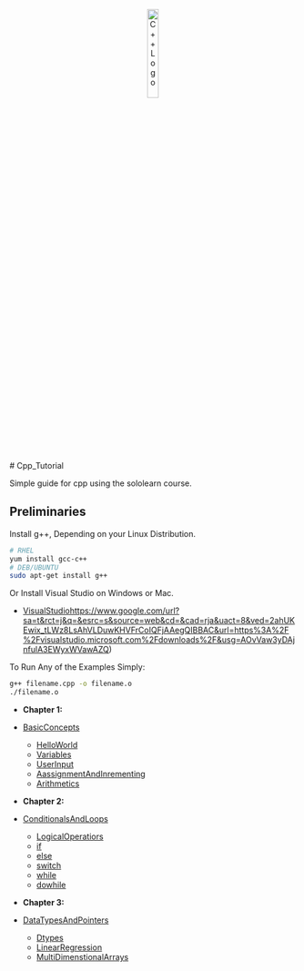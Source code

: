 <p align="center">
  <img src="https://raw.githubusercontent.com/isocpp/logos/master/cpp_logo.png" alt="C++ Logo" width="20%" height="20%" align="center" />
</p>
# Cpp_Tutorial


Simple guide for cpp using the sololearn course.

## Preliminaries
Install g++, Depending on your Linux Distribution.
```bash
# RHEL
yum install gcc-c++
# DEB/UBUNTU
sudo apt-get install g++
```
Or Install Visual Studio on Windows or Mac.
* [VisualStudio](https://github.com/KiLJ4EdeN/Cpp_Tutorial/tree/main/Cpp_Tutorial/BasicConcepts)https://www.google.com/url?sa=t&rct=j&q=&esrc=s&source=web&cd=&cad=rja&uact=8&ved=2ahUKEwix_tLWz8LsAhVLDuwKHVFrCoIQFjAAegQIBBAC&url=https%3A%2F%2Fvisualstudio.microsoft.com%2Fdownloads%2F&usg=AOvVaw3yDAjnfulA3EWyxWVawAZQ)



To Run Any of the Examples Simply:
```bash
g++ filename.cpp -o filename.o
./filename.o
```


* **Chapter 1:**  

* [BasicConcepts](https://github.com/KiLJ4EdeN/Cpp_Tutorial/tree/main/Cpp_Tutorial/BasicConcepts)
    * [HelloWorld](https://github.com/KiLJ4EdeN/Cpp_Tutorial/blob/main/Cpp_Tutorial/BasicConcepts/helloworld.cpp)
    * [Variables](https://github.com/KiLJ4EdeN/Cpp_Tutorial/blob/main/Cpp_Tutorial/BasicConcepts/vars.cpp)
    * [UserInput](https://github.com/KiLJ4EdeN/Cpp_Tutorial/blob/main/Cpp_Tutorial/BasicConcepts/user_input.cpp)
    * [AassignmentAndInrementing](https://github.com/KiLJ4EdeN/Cpp_Tutorial/blob/main/Cpp_Tutorial/BasicConcepts/assignment_and_increment.cpp)
    * [Arithmetics](https://github.com/KiLJ4EdeN/Cpp_Tutorial/blob/main/Cpp_Tutorial/BasicConcepts/arithmetic.cpp)
    

* **Chapter 2:** 

* [ConditionalsAndLoops](https://github.com/KiLJ4EdeN/Cpp_Tutorial/tree/main/Cpp_Tutorial/ConditionalsAndLoops)
    * [LogicalOperatiors](https://github.com/KiLJ4EdeN/Cpp_Tutorial/blob/main/Cpp_Tutorial/BasicConcepts/user_input.cpp)
    * [if](https://github.com/KiLJ4EdeN/Cpp_Tutorial/blob/main/Cpp_Tutorial/ConditionalsAndLoops/if_statement.cpp)
    * [else](https://github.com/KiLJ4EdeN/Cpp_Tutorial/blob/main/Cpp_Tutorial/ConditionalsAndLoops/else_statement.cpp)
    * [switch](https://github.com/KiLJ4EdeN/Cpp_Tutorial/blob/main/Cpp_Tutorial/ConditionalsAndLoops/switch_statement.cpp)
    * [while](https://github.com/KiLJ4EdeN/Cpp_Tutorial/blob/main/Cpp_Tutorial/ConditionalsAndLoops/while_statement.cpp)
    * [dowhile](https://github.com/KiLJ4EdeN/Cpp_Tutorial/blob/main/Cpp_Tutorial/ConditionalsAndLoops/dowhile_statement.cpp)



* **Chapter 3:** 

* [DataTypesAndPointers](https://github.com/KiLJ4EdeN/Cpp_Tutorial/tree/main/Cpp_Tutorial/DatatypesAndPointers)
    * [Dtypes](https://github.com/KiLJ4EdeN/Cpp_Tutorial/blob/main/Cpp_Tutorial/DatatypesAndPointers/Dtypes.cpp)
    * [LinearRegression](https://github.com/KiLJ4EdeN/Cpp_Tutorial/blob/main/Cpp_Tutorial/DatatypesAndPointers/LinearRegression.cpp)
    * [MultiDimenstionalArrays](https://github.com/KiLJ4EdeN/Cpp_Tutorial/blob/main/Cpp_Tutorial/DatatypesAndPointers/MultiDimensionalArrays.cpp)
